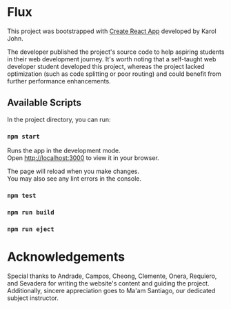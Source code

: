 # Flux

This project was bootstrapped with [Create React App](https://github.com/facebook/create-react-app) developed by Karol John.

The developer published the project's source code to help aspiring students in their web development journey. It's worth noting that a self-taught web developer student developed this project, whereas the project lacked optimization (such as code splitting or poor routing) and could benefit from further performance enhancements.

## Available Scripts

In the project directory, you can run:

### `npm start`

Runs the app in the development mode.\
Open [http://localhost:3000](http://localhost:3000) to view it in your browser.

The page will reload when you make changes.\
You may also see any lint errors in the console.

### `npm test`

### `npm run build`

### `npm run eject`

# Acknowledgements

Special thanks to Andrade, Campos, Cheong, Clemente, Onera, Requiero, and Sevadera for writing the website's content and guiding the project. Additionally, sincere appreciation goes to Ma'am Santiago, our dedicated subject instructor.


